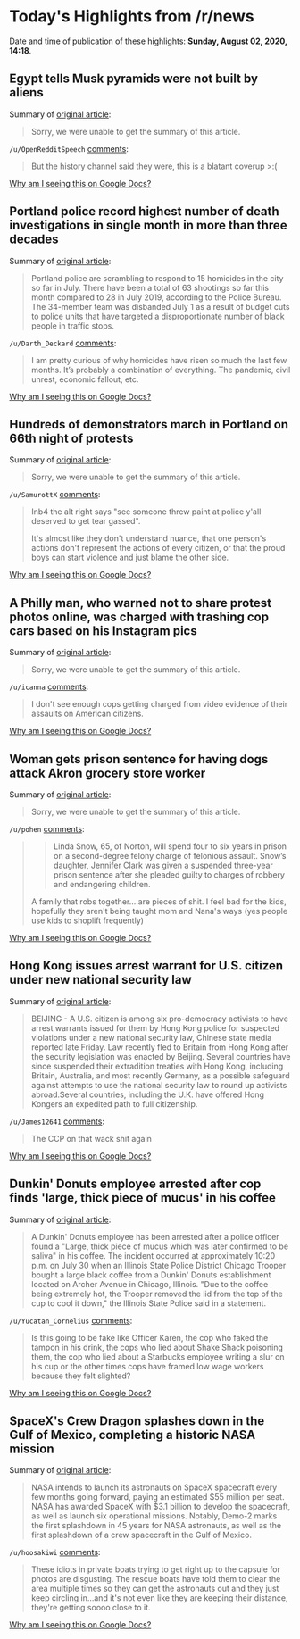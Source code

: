 # Today's Highlights from /r/news

Date and time of publication of these highlights: **Sunday, August 02, 2020, 14:18**.

## Egypt tells Musk pyramids were not built by aliens

Summary of [original article](https://www.bbc.com/news/world-africa-53627888):

> Sorry, we were unable to get the summary of this article.

`/u/OpenRedditSpeech` [comments](https://www.reddit.com/r/news/comments/i2awad/egypt_tells_musk_pyramids_were_not_built_by_aliens/):

> But the history channel said they were, this is a blatant coverup >:(

[Why am I seeing this on Google Docs?](https://docs.google.com/document/d/1Dc6We63vOXIZsc0op-Bt4abqkYjXzOigalQqFxmvvbM/edit?usp=sharing)

## Portland police record highest number of death investigations in single month in more than three decades

Summary of [original article](https://www.oregonlive.com/crime/2020/07/portland-police-record-highest-number-of-death-investigations-in-single-month-in-more-than-three-decades.html):

> Portland police are scrambling to respond to 15 homicides in the city so far in July. There have been a total of 63 shootings so far this month compared to 28 in July 2019, according to the Police Bureau. The 34-member team was disbanded July 1 as a result of budget cuts to police units that have targeted a disproportionate number of black people in traffic stops.

`/u/Darth_Deckard` [comments](https://www.reddit.com/r/news/comments/i2afjc/portland_police_record_highest_number_of_death/):

> I am pretty curious of why homicides have risen so much the last few months. It’s probably a combination of everything. The pandemic, civil unrest, economic fallout, etc.

[Why am I seeing this on Google Docs?](https://docs.google.com/document/d/1Dc6We63vOXIZsc0op-Bt4abqkYjXzOigalQqFxmvvbM/edit?usp=sharing)

## Hundreds of demonstrators march in Portland on 66th night of protests

Summary of [original article](https://www.cnn.com/2020/08/02/us/portland-protests/index.html?utm_source=feedburner&utm_medium=feed&utm_campaign=Feed%3A+rss%2Fcnn_latest+%28RSS%3A+CNN+-+Most+Recent%29):

> Sorry, we were unable to get the summary of this article.

`/u/SamurottX` [comments](https://www.reddit.com/r/news/comments/i2dy1k/hundreds_of_demonstrators_march_in_portland_on/):

> Inb4 the alt right says "see someone threw paint at police y'all deserved to get tear gassed".
> 
> It's almost like they don't understand nuance, that one person's actions don't represent the actions of every citizen, or that the proud boys can start violence and just blame the other side.

[Why am I seeing this on Google Docs?](https://docs.google.com/document/d/1Dc6We63vOXIZsc0op-Bt4abqkYjXzOigalQqFxmvvbM/edit?usp=sharing)

## A Philly man, who warned not to share protest photos online, was charged with trashing cop cars based on his Instagram pics

Summary of [original article](https://www.inquirer.com/news/philly-protests-676-arrests-social-media-state-police-instagram-facebook-sammy-rivera-luke-cossman-20200731.html):

> Sorry, we were unable to get the summary of this article.

`/u/icanna` [comments](https://www.reddit.com/r/news/comments/i2ble8/a_philly_man_who_warned_not_to_share_protest/):

> I don't see enough cops getting charged from video evidence of their assaults on American citizens.

[Why am I seeing this on Google Docs?](https://docs.google.com/document/d/1Dc6We63vOXIZsc0op-Bt4abqkYjXzOigalQqFxmvvbM/edit?usp=sharing)

## Woman gets prison sentence for having dogs attack Akron grocery store worker

Summary of [original article](https://www.cleveland.com/court-justice/2020/07/woman-gets-prison-sentence-for-having-dogs-attack-akron-grocery-store-worker.html):

> Sorry, we were unable to get the summary of this article.

`/u/pohen` [comments](https://www.reddit.com/r/news/comments/i2f3ae/woman_gets_prison_sentence_for_having_dogs_attack/):

> >Linda Snow, 65, of Norton, will spend four to six years in prison on a second-degree felony charge of felonious assault. Snow’s daughter, Jennifer Clark was given a suspended three-year prison sentence after she pleaded guilty to charges of robbery and endangering children.
> 
> A family that robs together....are pieces of shit. I feel bad for the kids, hopefully they aren't being taught mom and Nana's ways (yes people use kids to shoplift frequently)

[Why am I seeing this on Google Docs?](https://docs.google.com/document/d/1Dc6We63vOXIZsc0op-Bt4abqkYjXzOigalQqFxmvvbM/edit?usp=sharing)

## Hong Kong issues arrest warrant for U.S. citizen under new national security law

Summary of [original article](https://www.nbcnews.com/news/world/hong-kong-issues-arrest-warrant-u-s-citizen-under-new-n1235574):

> BEIJING - A U.S. citizen is among six pro-democracy activists to have arrest warrants issued for them by Hong Kong police for suspected violations under a new national security law, Chinese state media reported late Friday. Law recently fled to Britain from Hong Kong after the security legislation was enacted by Beijing. Several countries have since suspended their extradition treaties with Hong Kong, including Britain, Australia, and most recently Germany, as a possible safeguard against attempts to use the national security law to round up activists abroad.Several countries, including the U.K. have offered Hong Kongers an expedited path to full citizenship.

`/u/James12641` [comments](https://www.reddit.com/r/news/comments/i2d8ld/hong_kong_issues_arrest_warrant_for_us_citizen/):

> The CCP on that wack shit again

[Why am I seeing this on Google Docs?](https://docs.google.com/document/d/1Dc6We63vOXIZsc0op-Bt4abqkYjXzOigalQqFxmvvbM/edit?usp=sharing)

## Dunkin' Donuts employee arrested after cop finds 'large, thick piece of mucus' in his coffee

Summary of [original article](https://abcnews.go.com/US/dunkin-donuts-employee-arrested-cop-finds-large-thick/story?id=72130055&cid=clicksource_4380645_2_heads_hero_live_twopack_hed):

> A Dunkin' Donuts employee has been arrested after a police officer found a "Large, thick piece of mucus which was later confirmed to be saliva" in his coffee. The incident occurred at approximately 10:20 p.m. on July 30 when an Illinois State Police District Chicago Trooper bought a large black coffee from a Dunkin' Donuts establishment located on Archer Avenue in Chicago, Illinois. "Due to the coffee being extremely hot, the Trooper removed the lid from the top of the cup to cool it down," the Illinois State Police said in a statement.

`/u/Yucatan_Cornelius` [comments](https://www.reddit.com/r/news/comments/i2b6du/dunkin_donuts_employee_arrested_after_cop_finds/):

> Is this going to be fake like Officer Karen, the cop who faked the tampon in his drink, the cops who lied about Shake Shack poisoning them, the cop who lied about a Starbucks employee writing a slur on his cup or the other times cops have framed low wage workers because they felt slighted?

[Why am I seeing this on Google Docs?](https://docs.google.com/document/d/1Dc6We63vOXIZsc0op-Bt4abqkYjXzOigalQqFxmvvbM/edit?usp=sharing)

## SpaceX's Crew Dragon splashes down in the Gulf of Mexico, completing a historic NASA mission

Summary of [original article](https://www.cnbc.com/2020/08/02/spacex-crew-dragon-splashes-down-to-complete-historic-nasa-mission.html?__source=sharebar|twitter&par=sharebar&s=09):

> NASA intends to launch its astronauts on SpaceX spacecraft every few months going forward, paying an estimated $55 million per seat. NASA has awarded SpaceX with $3.1 billion to develop the spacecraft, as well as launch six operational missions. Notably, Demo-2 marks the first splashdown in 45 years for NASA astronauts, as well as the first splashdown of a crew spacecraft in the Gulf of Mexico.

`/u/hoosakiwi` [comments](https://www.reddit.com/r/news/comments/i2hft5/spacexs_crew_dragon_splashes_down_in_the_gulf_of/):

> These idiots in private boats trying to get right up to the capsule for photos are disgusting. The rescue boats have told them to clear the area multiple times so they can get the astronauts out and they just keep circling in...and it's not even like they are keeping their distance, they're getting soooo close to it.

[Why am I seeing this on Google Docs?](https://docs.google.com/document/d/1Dc6We63vOXIZsc0op-Bt4abqkYjXzOigalQqFxmvvbM/edit?usp=sharing)

